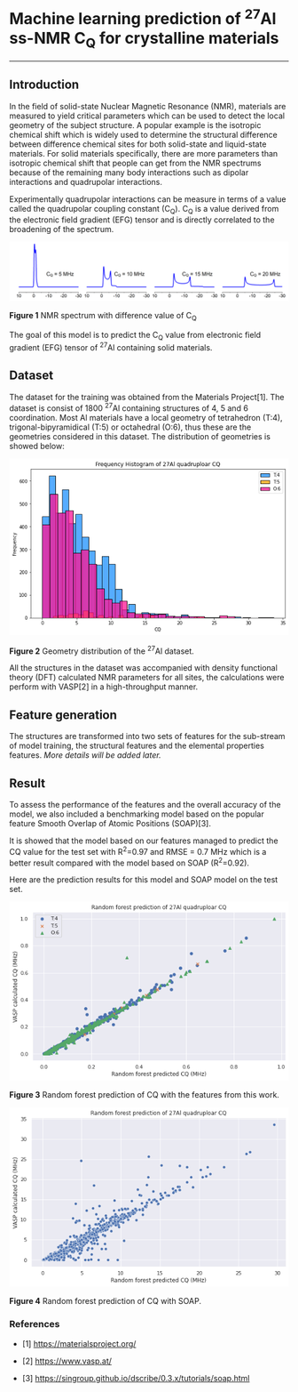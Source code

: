 # Machine learning prediction of <sup>27</sup>Al ss-NMR C<sub>Q</sub> for crystalline materials

--------------------------------------------------------------------------------------------

## Introduction

In the field of solid-state Nuclear Magnetic Resonance (NMR), materials are measured to yield critical parameters which can be used to detect the local geometry of the subject structure. A popular example is the isotropic chemical shift which is widely used to determine the structural difference between difference chemical sites for both solid-state and liquid-state materials. For solid materials specifically, there are more parameters than isotropic chemical shift that people can get from the NMR spectrums because of the remaining many body interactions such as dipolar interactions and quadrupolar interactions.

Experimentally quadrupolar interactions can be measure in terms of a value called the quadrupolar coupling constant (C<sub>Q</sub>). C<sub>Q</sub> is a value derived from the electronic field gradient (EFG) tensor and is directly correlated to the broadening of the spectrum.

![spectrum_cq](./figures/spectrum_cq.png)

**Figure 1** NMR spectrum with difference value of C<sub>Q</sub>

The goal of this model is to predict the C<sub>Q</sub> value from electronic field gradient (EFG) tensor of <sup>27</sup>Al containing solid materials.

## Dataset

The dataset for the training was obtained from the Materials Project[1]. The dataset is consist of 1800 <sup>27</sup>Al containing structures of 4, 5 and 6 coordination. Most Al materials have a local geometry of tetrahedron (T:4), trigonal-bipyramidical (T:5) or octahedral (O:6), thus these are the geometries considered in this dataset. The distribution of geometries is showed below:

![geo_dist](./figures/geo_dist.png)

**Figure 2** Geometry distribution of the <sup>27</sup>Al dataset.

All the structures in the dataset was accompanied with density functional theory (DFT) calculated NMR parameters for all sites, the calculations were perform with VASP[2] in a high-throughput manner.

## Feature generation

The structures are transformed into two sets of features for the sub-stream of model training, the structural features and the elemental properties features. *More details will be added later.*

## Result

To assess the performance of the features and the overall accuracy of the model, we also included a benchmarking model based on the popular feature Smooth Overlap of Atomic Positions (SOAP)[3].

It is showed that the model based on our features managed to predict the CQ value for the test set with R<sup>2</sup>=0.97 and RMSE = 0.7 MHz which is a better result compared with the model based on SOAP (R<sup>2</sup>=0.92).

Here are the prediction results for this model and SOAP model on the test set.

![test_result](./figures/test_r2_98_chemenv_split.png)

**Figure 3** Random forest prediction of CQ with the features from this work.

![test_result_SOAP](./figures/27Al_RF_testset_SOAP_101521.png)

**Figure 4** Random forest prediction of CQ with SOAP.

### References

* [1] https://materialsproject.org/

* [2] https://www.vasp.at/

* [3] https://singroup.github.io/dscribe/0.3.x/tutorials/soap.html
